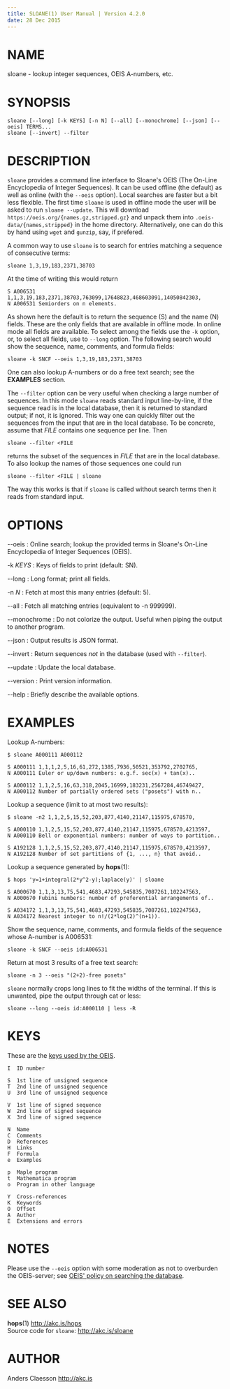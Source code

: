```yaml
---
title: SLOANE(1) User Manual | Version 4.2.0
date: 28 Dec 2015
---
```


# NAME

sloane - lookup integer sequences, OEIS A-numbers, etc.

# SYNOPSIS

`sloane [--long] [-k KEYS] [-n N] [--all] [--monochrome] [--json] [--oeis] TERMS...`  
`sloane [--invert] --filter`  

# DESCRIPTION

`sloane` provides a command line interface to Sloane's OEIS (The On-Line
Encyclopedia of Integer Sequences). It can be used offline (the default)
as well as online (with the `--oeis` option). Local searches are faster
but a bit less flexible. The first time `sloane` is used in offline mode
the user will be asked to run `sloane --update`. This will download
`https://oeis.org/{names.gz,stripped.gz}` and unpack them into
`.oeis-data/{names,stripped}` in the home directory. Alternatively,
one can do this by hand using `wget` and `gunzip`, say, if prefered.

A common way to use `sloane` is to search for entries matching a
sequence of consecutive terms:

    sloane 1,3,19,183,2371,38703

At the time of writing this would return

    S A006531 1,1,3,19,183,2371,38703,763099,17648823,468603091,14050842303,
    N A006531 Semiorders on n elements.

As shown here the default is to return the sequence (S) and the name (N)
fields. These are the only fields that are available in offline mode. In
online mode all fields are available. To select among the fields use the
`-k` option, or, to select all fields, use to `--long` option. The
following search would show the sequence, name, comments, and formula
fields:

    sloane -k SNCF --oeis 1,3,19,183,2371,38703

One can also lookup A-numbers or do a free text search; see the
**EXAMPLES** section.

The `--filter` option can be very useful when checking a large number of
sequences.  In this mode `sloane` reads standard input line-by-line, if
the sequence read is in the local database, then it is returned to
standard output; if not, it is ignored. This way one can quickly filter
out the sequences from the input that are in the local database. To be
concrete, assume that *FILE* contains one sequence per line. Then

    sloane --filter <FILE

returns the subset of the sequences in *FILE* that are in the local
database. To also lookup the names of those sequences one could run

    sloane --filter <FILE | sloane

The way this works is that if `sloane` is called without search terms
then it reads from standard input.

# OPTIONS

--oeis
:   Online search; lookup the provided terms in Sloane's On-Line Encyclopedia
    of Integer Sequences (OEIS).

-k *KEYS*
:   Keys of fields to print (default: SN).

--long
:   Long format; print all fields.

-n *N*
:   Fetch at most this many entries (default: 5).

--all
:   Fetch all matching entries (equivalent to -n 999999).

--monochrome
:   Do not colorize the output. Useful when piping the output to another
    program.

--json
:   Output results is JSON format.

--invert
:   Return sequences *not* in the database (used with `--filter`).

--update
:   Update the local database.

--version
:   Print version information.

--help
:   Briefly describe the available options.

# EXAMPLES

Lookup A-numbers:

    $ sloane A000111 A000112
    
    S A000111 1,1,1,2,5,16,61,272,1385,7936,50521,353792,2702765,
    N A000111 Euler or up/down numbers: e.g.f. sec(x) + tan(x)..
    
    S A000112 1,1,2,5,16,63,318,2045,16999,183231,2567284,46749427,
    N A000112 Number of partially ordered sets ("posets") with n..

Lookup a sequence (limit to at most two results):

    $ sloane -n2 1,1,2,5,15,52,203,877,4140,21147,115975,678570,
    
    S A000110 1,1,2,5,15,52,203,877,4140,21147,115975,678570,4213597,
    N A000110 Bell or exponential numbers: number of ways to partition..
    
    S A192128 1,1,2,5,15,52,203,877,4140,21147,115975,678570,4213597,
    N A192128 Number of set partitions of {1, ..., n} that avoid..

Lookup a sequence generated by **hops**(1):

    $ hops 'y=1+integral(2*y^2-y);laplace(y)' | sloane

    S A000670 1,1,3,13,75,541,4683,47293,545835,7087261,102247563,
    N A000670 Fubini numbers: number of preferential arrangements of..

    S A034172 1,1,3,13,75,541,4683,47293,545835,7087261,102247563,
    N A034172 Nearest integer to n!/(2*log(2)^(n+1)).

Show the sequence, name, comments, and formula fields of the sequence
whose A-number is A006531:

    sloane -k SNCF --oeis id:A006531

Return at most 3 results of a free text search:

    sloane -n 3 --oeis "(2+2)-free posets"

`sloane` normally crops long lines to fit the widths of the terminal. If
this is unwanted, pipe the output through cat or less:

    sloane --long --oeis id:A000110 | less -R

# KEYS

These are the [keys used by the OEIS](http://oeis.org/eishelp2.html).

    I  ID number

    S  1st line of unsigned sequence
    T  2nd line of unsigned sequence
    U  3rd line of unsigned sequence

    V  1st line of signed sequence
    W  2nd line of signed sequence
    X  3rd line of signed sequence

    N  Name
    C  Comments
    D  References
    H  Links
    F  Formula
    e  Examples

    p  Maple program
    t  Mathematica program
    o  Program in other language

    Y  Cross-references
    K  Keywords
    O  Offset
    A  Author
    E  Extensions and errors

# NOTES

Please use the `--oeis` option with some moderation as not to overburden
the OEIS-server; see [OEIS' policy on searching the database](
http://oeis.org/wiki/Welcome#Policy_on_Searching_the_Database).

# SEE ALSO

**hops**(1) <http://akc.is/hops>  
Source code for `sloane`: <http://akc.is/sloane>

# AUTHOR

Anders Claesson <http://akc.is>
